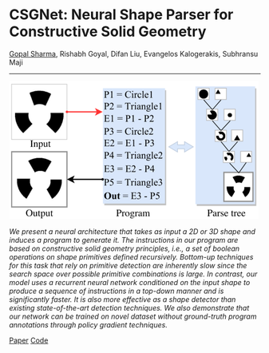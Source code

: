 # CSGNet: Neural Shape Parser for Constructive Solid Geometry
[Gopal Sharma](https://spamty.eu/mail/v4/758/WcSwM25u8506623258/), Rishabh Goyal, Difan Liu, Evangelos Kalogerakis, Subhransu Maji

***

![](image.png)


_We present a neural architecture that takes as input a 2D or 3D shape and induces a program to generate it. The instructions in our program are based on constructive solid geometry principles, i.e., a set of boolean operations on shape primitives defined recursively. Bottom-up techniques for this task that rely on primitive detection are inherently slow since the search space over possible primitive combinations is large. In contrast, our model uses a recurrent neural network conditioned on the input shape to produce a sequence of instructions in a top-down manner and is significantly faster. It is also more effective as a shape detector than existing state-of-the-art detection techniques. We also demonstrate that our network can be trained on novel dataset without ground-truth program annotations through policy gradient techniques._

[Paper](https://arxiv.org/abs/1712.08290)  [Code](https://github.com/Hippogriff/CSGNet)

